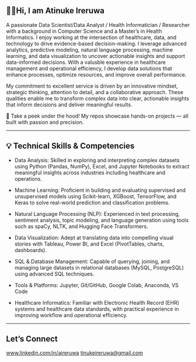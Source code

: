 🙋‍♀️Hi, I am Atinuke Ireruwa
------
A passionate Data Scientist/Data Analyst / Health Informatician / Researcher with a background in Computer Science and a Master’s in Health Informatics. I enjoy working at the intersection of healthcare, data, and technology to drive evidence-based decision-making. I leverage advanced analytics, predictive modeling, natural language processing, machine learning, and data visualization to uncover actionable insights and support data-informed decisions. With a valusble experience in healthcare management and operational efficiency, I develop data solutions that enhance processes, optimize resources, and improve overall performance.

My commitment to excellent service is driven by an innovative mindset, strategic thinking, attention to detail, and a collaborative approach. These qualities enable me to transform complex data into clear, actionable insights that inform decisions and deliver meaningful results.

👀 Take a peek under the hood! My repos showcase hands-on projects — all built with passion and precision.

***
💡 Technical Skills & Competencies
--- 

- Data Analysis: Skilled in exploring and interpreting complex datasets using Python (Pandas, NumPy), Excel, and Jupyter Notebooks to extract 
  meaningful insights across industries including healthcare and operations.

- Machine Learning: Proficient in building and evaluating supervised and unsupervised models using Scikit-learn, XGBoost, TensorFlow, and Keras to 
  solve real-world prediction and classification problems.

- Natural Language Processing (NLP): Experienced in text processing, sentiment analysis, topic modeling, and language generation using tools such as 
 spaCy, NLTK, and Hugging Face Transformers.

- Data Visualization: Adept at translating data into compelling visual stories with Tableau, Power BI, and Excel (PivotTables, charts, dashboards).

- SQL & Database Management: Capable of querying, joining, and managing large datasets in relational databases (MySQL, PostgreSQL) using advanced SQL 
techniques.

- Tools & Platforms: Jupyter, Git/GitHub, Google Colab, Anaconda, VS Code

- Healthcare Informatics: Familiar with Electronic Health Record (EHR) systems and healthcare data standards, with practical experience in improving workflow and operational efficiency.

***

Let’s Connect
---
www.linkedin.com/in/aireruwa
tinukeireruwa@gmail.com




